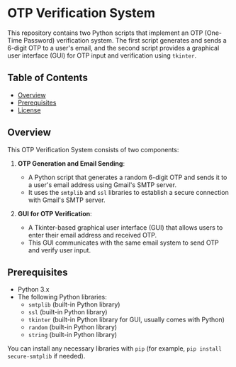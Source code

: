 # OTP Verification System

This repository contains two Python scripts that implement an OTP (One-Time Password) verification system. The first script generates and sends a 6-digit OTP to a user's email, and the second script provides a graphical user interface (GUI) for OTP input and verification using `tkinter`.

## Table of Contents
- [Overview](#overview)
- [Prerequisites](#prerequisites)
- [License](#license)

## Overview
This OTP Verification System consists of two components:

1. **OTP Generation and Email Sending**: 
    - A Python script that generates a random 6-digit OTP and sends it to a user's email address using Gmail's SMTP server.
    - It uses the `smtplib` and `ssl` libraries to establish a secure connection with Gmail's SMTP server.

2. **GUI for OTP Verification**:
    - A Tkinter-based graphical user interface (GUI) that allows users to enter their email address and received OTP.
    - This GUI communicates with the same email system to send OTP and verify user input.

## Prerequisites

- Python 3.x
- The following Python libraries:
  - `smtplib` (built-in Python library)
  - `ssl` (built-in Python library)
  - `tkinter` (built-in Python library for GUI, usually comes with Python)
  - `random` (built-in Python library)
  - `string` (built-in Python library)
  
You can install any necessary libraries with `pip` (for example, `pip install secure-smtplib` if needed).


